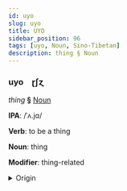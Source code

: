 ```yaml
---
id: uyo
slug: uyo
title: UYO
sidebar_position: 96
tags: [uyo, Noun, Sino-Tibetan]
description: thing § Noun
---
```


### uyo&emsp;<span kind="abugida">ɽʃɀ</span>

*thing* **§** [Noun](../../tags/Noun)

**IPA**: /ˈʌ.jɑ/

**Verb**: to be a thing

**Noun**: thing

**Modifier**: thing-related

<details>
    <summary>Origin</summary>
    Burmse အရာ a.ra /ʔəjà/<br/>
    <em>Sino-Tibetan Language Family</em>
</details>